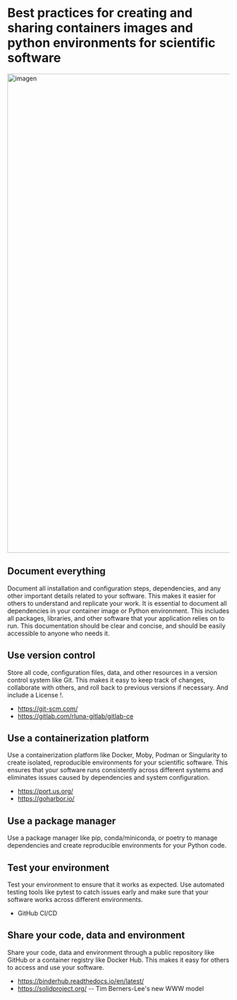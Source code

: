 # Best practices for creating and sharing containers images and python environments for scientific software

<img width="1087" alt="imagen" src="https://user-images.githubusercontent.com/7033451/236948436-89b5fb17-5f28-49bb-b60e-a687483ffe91.png">


## Document everything

Document all installation and configuration steps, dependencies, and any other important details related to your software. This makes it easier for others to understand and replicate your work. It is essential to document all dependencies in your container image or Python environment. This includes all packages, libraries, and other software that your application relies on to run. This documentation should be clear and concise, and should be easily accessible to anyone who needs it.


## Use version control

Store all code, configuration files, data, and other resources in a version control system like Git. This makes it easy to keep track of changes, collaborate with others, and roll back to previous versions if necessary. And include a License !.

- https://git-scm.com/
- https://gitlab.com/rluna-gitlab/gitlab-ce


## Use a containerization platform

Use a containerization platform like Docker, Moby, Podman or Singularity to create isolated, reproducible environments for your scientific software. This ensures that your software runs consistently across different systems and eliminates issues caused by dependencies and system configuration.

- https://port.us.org/
- https://goharbor.io/

## Use a package manager

Use a package manager like pip, conda/miniconda, or poetry to manage dependencies and create reproducible environments for your Python code.


## Test your environment

Test your environment to ensure that it works as expected. Use automated testing tools like pytest to catch issues early and make sure that your software works across different environments.

- GitHub CI/CD

## Share your code, data and environment

Share your code, data and environment through a public repository like GitHub or a container registry like Docker Hub. This makes it easy for others to access and use your software.

- https://binderhub.readthedocs.io/en/latest/
- https://solidproject.org/ -- Tim Berners-Lee's new WWW model


